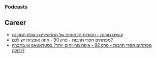 ### Podcasts

## Career

* [עושים תוכנה - הסודות הכמוסים של המראיינים בעולם התוכנה](https://www.ranlevi.com/2019/08/06/osim_software_react_technical_interviews/)
* [מפתחים חסרי תרבות - פרק 90 - איזה אופציות יש לכם?](http://notarbut.co/ep90-options/)
* [מפתחים חסרי תרבות - פרק 92 - איפה מרוויחים יותר? בסטראטאפ או בחברה גדולה?](http://notarbut.co/ep92-money2/)
